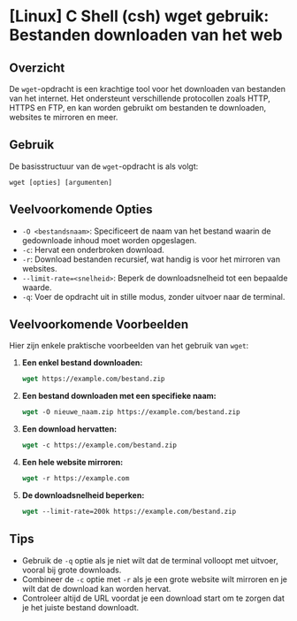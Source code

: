 # [Linux] C Shell (csh) wget gebruik: Bestanden downloaden van het web

## Overzicht
De `wget`-opdracht is een krachtige tool voor het downloaden van bestanden van het internet. Het ondersteunt verschillende protocollen zoals HTTP, HTTPS en FTP, en kan worden gebruikt om bestanden te downloaden, websites te mirroren en meer.

## Gebruik
De basisstructuur van de `wget`-opdracht is als volgt:

```
wget [opties] [argumenten]
```

## Veelvoorkomende Opties
- `-O <bestandsnaam>`: Specificeert de naam van het bestand waarin de gedownloade inhoud moet worden opgeslagen.
- `-c`: Hervat een onderbroken download.
- `-r`: Download bestanden recursief, wat handig is voor het mirroren van websites.
- `--limit-rate=<snelheid>`: Beperk de downloadsnelheid tot een bepaalde waarde.
- `-q`: Voer de opdracht uit in stille modus, zonder uitvoer naar de terminal.

## Veelvoorkomende Voorbeelden
Hier zijn enkele praktische voorbeelden van het gebruik van `wget`:

1. **Een enkel bestand downloaden:**
   ```csh
   wget https://example.com/bestand.zip
   ```

2. **Een bestand downloaden met een specifieke naam:**
   ```csh
   wget -O nieuwe_naam.zip https://example.com/bestand.zip
   ```

3. **Een download hervatten:**
   ```csh
   wget -c https://example.com/bestand.zip
   ```

4. **Een hele website mirroren:**
   ```csh
   wget -r https://example.com
   ```

5. **De downloadsnelheid beperken:**
   ```csh
   wget --limit-rate=200k https://example.com/bestand.zip
   ```

## Tips
- Gebruik de `-q` optie als je niet wilt dat de terminal volloopt met uitvoer, vooral bij grote downloads.
- Combineer de `-c` optie met `-r` als je een grote website wilt mirroren en je wilt dat de download kan worden hervat.
- Controleer altijd de URL voordat je een download start om te zorgen dat je het juiste bestand downloadt.